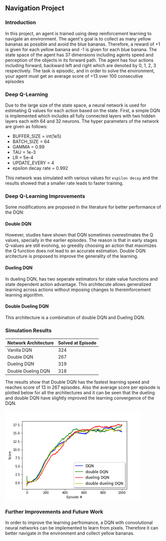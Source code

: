 
## Navigation Project

### Introduction

In this project, an agent is trained using deep reinforcement learning to navigate an environment. The agent's goal is to collect as many yellow bananas as possible and avoid the blue bananas. Therefore, a reward of +1 is given for each yellow banana and -1 is given for each blue banana. 
The state space of the agent has 37 dimensions including agents speed and perception of the objects in its forward path. The agent has four actions including forward, backward left and right which are denoted by 0, 1, 2, 3 respectively. The task is episodic, and in order to solve the environment, your agent must get an average score of +13 over 100 consecutive episodes

### Deep Q-Learning

Due to the large size of the state space, a neural network is used for estimating Q values for each action based on the state. First, a simple DQN is implemented which includes all fully connected layers with two hidden layers each with 64 and 32 neurons. The hyper parameters of the network are given as follows:

* BUFFER_SIZE = int(1e5)  
* BATCH_SIZE = 64         
* GAMMA = 0.99            
* TAU = 1e-3              
* LR = 5e-4               
* UPDATE_EVERY = 4
* epsilon decay rate = 0.992

This network was simulated with various values for `espilon decay` and the results showed that a smaller rate leads to faster training.


### Deep Q-Learning Improvements
Some modifications are proposed in the literature for better performance of the DQN:

#### Double DQN
However, studies have shown that DQN sometimes overestimates the Q values, specially in the earlier episodes. The reason is that in early stages Q-values are still evolving, so greedily choosing an action that maximizes the Q function does not lead to an accurate estimation. Double DQN arcitecture is proposed to improve the generality of the learning.


#### Dueling DQN
In dueling DQN, has two seperate estimators for state value functions and state dependent action advantage. This architecute allows generalized learning across actions without imposing changes to thereinforcement learning algorithm.


#### Double Dueling DQN
This architecture is a combination of double DQN and Dueling DQN.

### Simulation Results


| Network Architecture 	| Solved at Episode 	|
|----------------------	|-------------------	|
| Vanilla DQN          	|      324             	|
| Double DQN           	|      267             	|
| Dueling DQN          	|       319          	|
| Double Dueling DQN   	|       318            	|

The results show that Double DQN has the fastest learning speed and reaches score of 13 in 267 episodes.
Also the average score per episode is plotted below for all the architectures and it can be seen that the dueling and double DQN have slightly improved the learning convergence of the DQN.

![GitHub Logo](outputs.png)


### Further Improvements and Future Work

In order to improve the learning perfromance, a DQN with convolutional neural networks can be implemented to learn from pixels. Therefore it can better navigate in the environment and collect yellow bananas.
